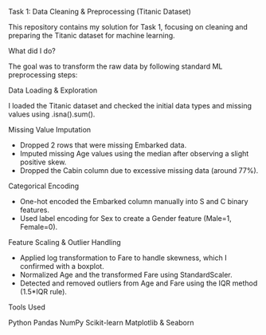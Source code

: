 Task 1: Data Cleaning & Preprocessing (Titanic Dataset)

This repository contains my solution for Task 1, focusing on cleaning and preparing the Titanic dataset for machine learning.

What did I do?

The goal was to transform the raw data by following standard ML preprocessing steps:

Data Loading & Exploration

I loaded the Titanic dataset and checked the initial data types and missing values using .isna().sum().

Missing Value Imputation

- Dropped 2 rows that were missing Embarked data.
- Imputed missing Age values using the median after observing a slight positive skew.
- Dropped the Cabin column due to excessive missing data (around 77%).

Categorical Encoding

- One-hot encoded the Embarked column manually into S and C binary features.
- Used label encoding for Sex to create a Gender feature (Male=1, Female=0).

Feature Scaling & Outlier Handling

- Applied log transformation to Fare to handle skewness, which I confirmed with a boxplot.
- Normalized Age and the transformed Fare using StandardScaler.
- Detected and removed outliers from Age and Fare using the IQR method (1.5*IQR rule).

Tools Used

Python
Pandas
NumPy
Scikit-learn
Matplotlib & Seaborn
